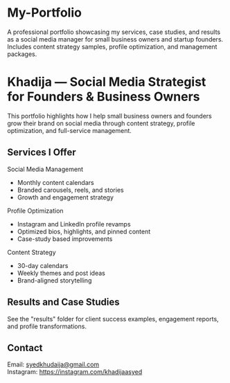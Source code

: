 # My-Portfolio
A professional portfolio showcasing my services, case studies, and results as a social media manager for small business owners and startup founders. Includes content strategy samples, profile optimization, and management packages.
# Khadija — Social Media Strategist for Founders & Business Owners

This portfolio highlights how I help small business owners and founders grow their brand on social media through content strategy, profile optimization, and full-service management.

## Services I Offer

Social Media Management  
- Monthly content calendars  
- Branded carousels, reels, and stories  
- Growth and engagement strategy  

Profile Optimization  
- Instagram and LinkedIn profile revamps  
- Optimized bios, highlights, and pinned content  
- Case-study based improvements  

Content Strategy  
- 30-day calendars  
- Weekly themes and post ideas  
- Brand-aligned storytelling  

## Results and Case Studies

See the "results" folder for client success examples, engagement reports, and profile transformations.

## Contact

Email: syedkhudaija@gmail.com  
Instagram: https://instagram.com/khadijaasyed
